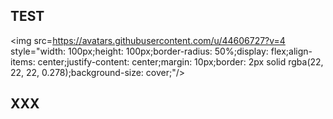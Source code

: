## TEST
<!-- PR Status Start -->

<img src=https://avatars.githubusercontent.com/u/44606727?v=4 style="width: 100px;height: 100px;border-radius: 50%;display: flex;align-items: center;justify-content: center;margin: 10px;border: 2px solid rgba(22, 22, 22, 0.278);background-size: cover;"/>
<!-- PR Status End -->
## XXX
